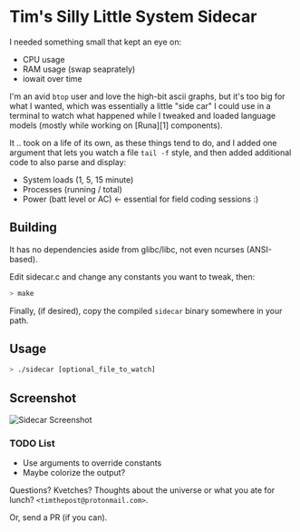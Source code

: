 # Tim's Silly Little System Sidecar

I needed something small that kept an eye on:

 - CPU usage
 - RAM usage (swap seaprately)
 - iowait over time

I'm an avid `btop` user and love the high-bit ascii graphs, but
it's too big for what I wanted, which was essentially a little "side car"
I could use in a terminal to watch what happened while I tweaked and loaded
language models (mostly while working on [Runa][1] components). 

It .. took on a life of its own, as these things tend to do, and I added 
one argument that lets you watch a file `tail -f` style, and then added additional
code to also parse and display:

 - System loads (1, 5, 15 minute)
 - Processes (running / total)
 - Power (batt level or AC) <- essential for field coding sessions :)

## Building

It has no dependencies aside from glibc/libc, not even ncurses (ANSI-based).

Edit sidecar.c and change any constants you want to tweak, then:

```sh
> make
```

Finally, (if desired), copy the compiled `sidecar` binary somewhere in your path.

## Usage

```sh
> ./sidecar [optional_file_to_watch]
```

## Screenshot

![Sidecar Screenshot](https://github.com/timthepost/sidecar/blob/main/assets/sidecar.png?raw=true "Warming Up A Model")

### TODO List

 - Use arguments to override constants
 - Maybe colorize the output? 

Questions? Kvetches? Thoughts about the universe or what you ate for lunch? `<timthepost@protonmail.com>`.

Or, send a PR (if you can). 
